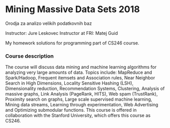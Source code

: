 # Mining Massive Data Sets 2018
Orodja za analizo velikih podatkovnih baz

Instructor: Jure Leskovec
Instructor at FRI: Matej Guid 

My homework solutions for programming part of CS246 course.

### Course description

The course will discuss data mining and machine learning algorithms for analyzing very large amounts of data. Topics include: MapReduce and Spark/Hadoop, Frequent itemsets and Association rules, Near Neighbor Search in High Dimensions, Locality Sensitive Hashing (LSH), Dimensionality reduction, Recommendation Systems, Clustering, Analysis of massive graphs, Link Analysis (PageRank, HITS), Web spam (TrustRank), Proximity search on graphs, Large scale supervised machine learning, Mining data streams, Learning through experimentation, Web Advertising and Optimizing submodular functions. This course is offered in collaboration with the Stanford University, which offers this course as CS246.
